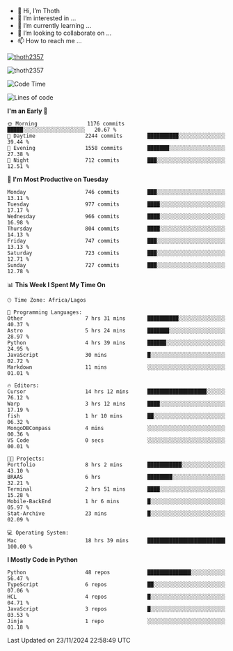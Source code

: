<!---
thoth2357/thoth2357 is a ✨ special ✨ repository because its `README.md` (this file) appears on your GitHub profile.
You can click the Preview link to take a look at your changes.
--->

- 👋 Hi, I’m Thoth
- 👀 I’m interested in ...
- 🌱 I’m currently learning ...
- 💞️ I’m looking to collaborate on ...
- 📫 How to reach me ...


<p align="left"> <a href="https://github.com/ryo-ma/github-profile-trophy"><img src="https://github-profile-trophy.vercel.app/?username=thoth2357&theme=gruvbox&no-bg=true&no-frame=false&title=MultiLanguage,Commits,Repositories,Stars,Followers,PullRequest,Reviews,Issues" alt="thoth2357" /></a> </p>

<p align="left"> <img src="https://komarev.com/ghpvc/?username=thoth2357&label=Profile%20views&color=0e75b6&style=flat" alt="thoth2357" /> </p>

<!--START_SECTION:waka-->
![Code Time](http://img.shields.io/badge/Code%20Time-3%2C420%20hrs%2015%20mins-blue)

![Lines of code](https://img.shields.io/badge/From%20Hello%20World%20I%27ve%20Written-30.5%20million%20lines%20of%20code-blue)

**I'm an Early 🐤** 

```text
🌞 Morning                1176 commits        █████░░░░░░░░░░░░░░░░░░░░   20.67 % 
🌆 Daytime                2244 commits        ██████████░░░░░░░░░░░░░░░   39.44 % 
🌃 Evening                1558 commits        ███████░░░░░░░░░░░░░░░░░░   27.38 % 
🌙 Night                  712 commits         ███░░░░░░░░░░░░░░░░░░░░░░   12.51 % 
```
📅 **I'm Most Productive on Tuesday** 

```text
Monday                   746 commits         ███░░░░░░░░░░░░░░░░░░░░░░   13.11 % 
Tuesday                  977 commits         ████░░░░░░░░░░░░░░░░░░░░░   17.17 % 
Wednesday                966 commits         ████░░░░░░░░░░░░░░░░░░░░░   16.98 % 
Thursday                 804 commits         ████░░░░░░░░░░░░░░░░░░░░░   14.13 % 
Friday                   747 commits         ███░░░░░░░░░░░░░░░░░░░░░░   13.13 % 
Saturday                 723 commits         ███░░░░░░░░░░░░░░░░░░░░░░   12.71 % 
Sunday                   727 commits         ███░░░░░░░░░░░░░░░░░░░░░░   12.78 % 
```


📊 **This Week I Spent My Time On** 

```text
🕑︎ Time Zone: Africa/Lagos

💬 Programming Languages: 
Other                    7 hrs 31 mins       ██████████░░░░░░░░░░░░░░░   40.37 % 
Astro                    5 hrs 24 mins       ███████░░░░░░░░░░░░░░░░░░   28.97 % 
Python                   4 hrs 39 mins       ██████░░░░░░░░░░░░░░░░░░░   24.95 % 
JavaScript               30 mins             █░░░░░░░░░░░░░░░░░░░░░░░░   02.72 % 
Markdown                 11 mins             ░░░░░░░░░░░░░░░░░░░░░░░░░   01.01 % 

🔥 Editors: 
Cursor                   14 hrs 12 mins      ███████████████████░░░░░░   76.12 % 
Warp                     3 hrs 12 mins       ████░░░░░░░░░░░░░░░░░░░░░   17.19 % 
fish                     1 hr 10 mins        ██░░░░░░░░░░░░░░░░░░░░░░░   06.32 % 
MongoDBCompass           4 mins              ░░░░░░░░░░░░░░░░░░░░░░░░░   00.36 % 
VS Code                  0 secs              ░░░░░░░░░░░░░░░░░░░░░░░░░   00.01 % 

🐱‍💻 Projects: 
Portfolio                8 hrs 2 mins        ███████████░░░░░░░░░░░░░░   43.10 % 
BRAAS                    6 hrs               ████████░░░░░░░░░░░░░░░░░   32.21 % 
Terminal                 2 hrs 51 mins       ████░░░░░░░░░░░░░░░░░░░░░   15.28 % 
Mobile-BackEnd           1 hr 6 mins         █░░░░░░░░░░░░░░░░░░░░░░░░   05.97 % 
Stat-Archive             23 mins             █░░░░░░░░░░░░░░░░░░░░░░░░   02.09 % 

💻 Operating System: 
Mac                      18 hrs 39 mins      █████████████████████████   100.00 % 
```

**I Mostly Code in Python** 

```text
Python                   48 repos            ██████████████░░░░░░░░░░░   56.47 % 
TypeScript               6 repos             ██░░░░░░░░░░░░░░░░░░░░░░░   07.06 % 
HCL                      4 repos             █░░░░░░░░░░░░░░░░░░░░░░░░   04.71 % 
JavaScript               3 repos             █░░░░░░░░░░░░░░░░░░░░░░░░   03.53 % 
Jinja                    1 repo              ░░░░░░░░░░░░░░░░░░░░░░░░░   01.18 % 
```




 Last Updated on 23/11/2024 22:58:49 UTC
<!--END_SECTION:waka-->
<!--![](http://github-profile-summary-cards.vercel.app/api/cards/profile-details?username=thoth2357&theme=2077)

![](http://github-profile-summary-cards.vercel.app/api/cards/stats?username=thoth2357&theme=2077)![](http://github-profile-summary-cards.vercel.app/api/cards/productive-time?username=thoth2357&theme=2077&utcOffset=8) -->
